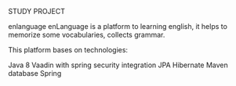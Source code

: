 STUDY PROJECT

enlanguage
enLanguage is a platform to learning english, it helps to memorize some vocabularies, collects grammar.

This platform bases on technologies:

Java 8
Vaadin with spring security integration
JPA
Hibernate
Maven
database
Spring

